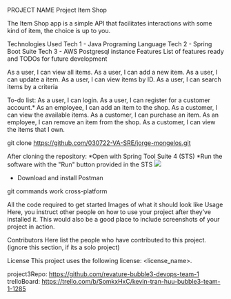 PROJECT NAME
Project Item Shop

The Item Shop app is a simple API that facilitates
interactions with some kind of item, the choice is up to you.

Technologies Used
Tech 1 - Java Programing Language
Tech 2 - Spring Boot Suite
Tech 3 - AWS Postgresql instance
Features
List of features ready and TODOs for future development

As a user, I can view all items.
As a user, I can add a new item.
As a user, I can update a item.
As a user, I can view items by ID.
As a user, I can search items by a criteria

To-do list:
 As a user, I can login.
 As a user, I can register for a customer account.* As an employee, I can add an item to the shop.
 As a customer, I can view the available items.
 As a customer, I can purchase an item.
 As an employee, I can remove an item from the shop.
 As a customer, I can view the items that I own.

git clone https://github.com/030722-VA-SRE/jorge-mongelos.git

After cloning the repository:
*Open with Spring Tool Suite 4 (STS)
*Run the software with the "Run" button provided in the STS
<img src="https://github.com/030722-VA-SRE/jorge-mongelos/blob/main/images/STS.jpg">
* Download and install Postman



git commands work cross-platform


All the code required to get started
Images of what it should look like
Usage
Here, you instruct other people on how to use your project after they’ve installed it. This would also be a good place to include screenshots of your project in action.

Contributors
Here list the people who have contributed to this project. (ignore this section, if its a solo project)

License
This project uses the following license: <license_name>.

project3Repo: https://github.com/revature-bubble3-devops-team-1
trelloBoard: https://trello.com/b/SomkxHxC/kevin-tran-huu-bubble3-team-1-1285